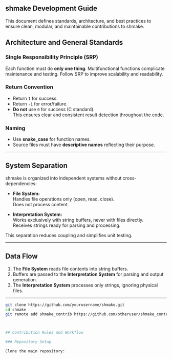 
## shmake Development Guide

This document defines standards, architecture, and best practices to ensure clean, modular, and maintainable contributions to shmake.


## Architecture and General Standards

### Single Responsibility Principle (SRP)

Each function must do **only one thing**. Multifunctional functions complicate maintenance and testing. Follow SRP to improve scalability and readability.

### Return Convention

- Return `1` for success.  
- Return `-1` for error/failure.  
- **Do not** use `0` for success (C standard).  
This ensures clear and consistent result detection throughout the code.

### Naming

- Use **snake_case** for function names.  
- Source files must have **descriptive names** reflecting their purpose.

---

## System Separation

shmake is organized into independent systems without cross-dependencies:

- **File System:**  
  Handles file operations only (open, read, close).  
  Does not process content.

- **Interpretation System:**  
  Works exclusively with string buffers, never with files directly.  
  Receives strings ready for parsing and processing.

This separation reduces coupling and simplifies unit testing.

---

## Data Flow

1. The **File System** reads file contents into string buffers.  
2. Buffers are passed to the **Interpretation System** for parsing and output generation.  
3. The **Interpretation System** processes only strings, ignoring physical files.

---

```bash
git clone https://github.com/yourusername/shmake.git
cd shmake
git remote add shmake_contrib https://github.com/otheruser/shmake_contrib.git



## Contribution Rules and Workflow

### Repository Setup

Clone the main repository:

